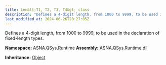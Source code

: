 ```yaml
---
title: Len&lt;T1, T2, T3, T4&gt; class
description: "Defines a 4-digit length, from 1000 to 9999, to be used in the declaration of fixed-length types. "
last_modified_at: 2024-06-26T20:27:05Z
---
```


Defines a 4-digit length, from 1000 to 9999, to be used in the declaration of fixed-length types.

**Namespace:** ASNA.QSys.Runtime
**Assembly:** ASNA.QSys.Runtime.dll

**Inheritance:** [Object](https://docs.microsoft.com/en-us/dotnet/api/system.object)
<br>
<br>
